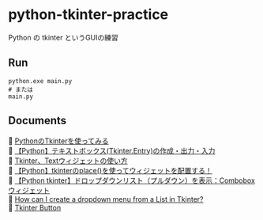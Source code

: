 # python-tkinter-practice

Python の tkinter というGUIの練習

## Run

```shell
python.exe main.py
# または
main.py
```

## Documents

📖 [PythonのTkinterを使ってみる](https://qiita.com/nnahito/items/ad1428a30738b3d93762)  
📖 [【Python】テキストボックス(Tkinter.Entry)の作成・出力・入力](https://pg-chain.com/python-tkinter-entry)  
📖 [Tkinter、Textウィジェットの使い方](https://blog.narito.ninja/detail/100/)  
📖 [【Python】tkinterのplace()を使ってウィジェットを配置する！](https://flytech.work/blog/20076/)  
📖 [【Python tkinter】ドロップダウンリスト（プルダウン）を表示：Comboboxウィジェット](https://office54.net/python/tkinter/ttk-combobox-widget)  
📖 [How can I create a dropdown menu from a List in Tkinter?](https://stackoverflow.com/questions/45441885/how-can-i-create-a-dropdown-menu-from-a-list-in-tkinter)  
📖 [Tkinter Button](https://python.keicode.com/advanced/tkinter-widget-button.php)  
